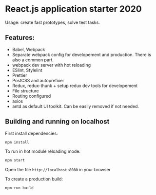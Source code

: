 # React.js application starter 2020

Usage: create fast prototypes, solve test tasks.

## Features:
* Babel, Webpack
* Separate webpack config for developement and production. There is also a common part.
* webpack dev server with hot reloading
* ESlint, Stylelint
* Prettier
* PostCSS and autoprefixer
* Redux, redux-thunk + setup redux dev tools for developement
* File structure
* Routing configured
* axios
* antd as default UI toolkit. Can be easily removed if not needed.

## Building and running on localhost

First install dependencies:

```sh
npm install
```

To run in hot module reloading mode:

```sh
npm start
```

Open the file `http://localhost:8080` in your browser


To create a production build:

```sh
npm run build
```
